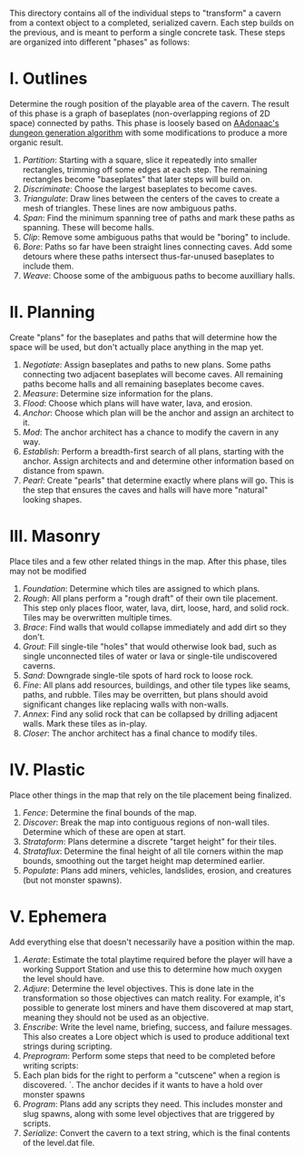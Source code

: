 This directory contains all of the individual steps to "transform" a cavern from a context object to a completed, serialized cavern. Each step builds on the previous, and is meant to perform a single concrete task. These steps are organized into different "phases" as follows:

# I. Outlines

Determine the rough position of the playable area of the cavern. The result of this phase is a graph of baseplates (non-overlapping regions of 2D space) connected by paths. This phase is loosely based on [AAdonaac's dungeon generation algorithm](https://www.gamedeveloper.com/programming/procedural-dungeon-generation-algorithm) with some modifications to produce a more organic result.

1. _Partition_: Starting with a square, slice it repeatedly into smaller rectangles, trimming off some edges at each step. The remaining rectangles become "baseplates" that later steps will build on.
1. _Discriminate_: Choose the largest baseplates to become caves.
1. _Triangulate_: Draw lines between the centers of the caves to create a mesh of triangles. These lines are now ambiguous paths.
1. _Span_: Find the minimum spanning tree of paths and mark these paths as spanning. These will become halls.
1. _Clip_: Remove some ambiguous paths that would be "boring" to include.
1. _Bore_: Paths so far have been straight lines connecting caves. Add some detours where these paths intersect thus-far-unused baseplates to include them.
1. _Weave_: Choose some of the ambiguous paths to become auxilliary halls.

# II. Planning

Create "plans" for the baseplates and paths that will determine how the space will be used, but don't actually place anything in the map yet.

1. _Negotiate_: Assign baseplates and paths to new plans. Some paths connecting two adjacent baseplates will become caves. All remaining paths become halls and all remaining baseplates become caves.
1. _Measure_: Determine size information for the plans.
1. _Flood_: Choose which plans will have water, lava, and erosion.
1. _Anchor_: Choose which plan will be the anchor and assign an architect to it.
1. _Mod_: The anchor architect has a chance to modify the cavern in any way.
1. _Establish_: Perform a breadth-first search of all plans, starting with the anchor. Assign architects and and determine other information based on distance from spawn.
1. _Pearl_: Create "pearls" that determine exactly where plans will go. This is the step that ensures the caves and halls will have more "natural" looking shapes.

# III. Masonry

Place tiles and a few other related things in the map. After this phase, tiles may not be modified

1. _Foundation_: Determine which tiles are assigned to which plans.
1. _Rough_: All plans perform a "rough draft" of their own tile placement. This step only places floor, water, lava, dirt, loose, hard, and solid rock. Tiles may be overwritten multiple times.
1. _Brace_: Find walls that would collapse immediately and add dirt so they don't.
1. _Grout_: Fill single-tile "holes" that would otherwise look bad, such as single unconnected tiles of water or lava or single-tile undiscovered caverns.
1. _Sand_: Downgrade single-tile spots of hard rock to loose rock.
1. _Fine_: All plans add resources, buildings, and other tile types like seams, paths, and rubble. Tiles may be overritten, but plans should avoid significant changes like replacing walls with non-walls.
1. _Annex_: Find any solid rock that can be collapsed by drilling adjacent walls. Mark these tiles as in-play.
1. _Closer_: The anchor architect has a final chance to modify tiles.

# IV. Plastic

Place other things in the map that rely on the tile placement being finalized.

1. _Fence_: Determine the final bounds of the map.
1. _Discover_: Break the map into contiguous regions of non-wall tiles. Determine which of these are open at start.
1. _Strataform_: Plans determine a discrete "target height" for their tiles.
1. _Strataflux_: Determine the final height of all tile corners within the map bounds, smoothing out the target height map determined earlier.
1. _Populate_: Plans add miners, vehicles, landslides, erosion, and creatures (but not monster spawns).

# V. Ephemera

Add everything else that doesn't necessarily have a position within the map.

1. _Aerate_: Estimate the total playtime required before the player will have a working Support Station and use this to determine how much oxygen the level should have.
1. _Adjure_: Determine the level objectives. This is done late in the transformation so those objectives can match reality. For example, it's possible to generate lost miners and have them discovered at map start, meaning they should not be used as an objective.
1. _Enscribe_: Write the level name, briefing, success, and failure messages. This also creates a Lore object which is used to produce additional text strings during scripting.
1. _Preprogram_: Perform some steps that need to be completed before writing scripts:
1. Each plan bids for the right to perform a "cutscene" when a region is discovered.
   `. The anchor decides if it wants to have a hold over monster spawns
1. _Program_: Plans add any scripts they need. This includes monster and slug spawns, along with some level objectives that are triggered by scripts.
1. _Serialize_: Convert the cavern to a text string, which is the final contents of the level.dat file.
